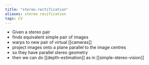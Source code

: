 ```yaml
---
title: "stereo-rectification"
aliases: stereo recification
tags: CV
---
```


- Given a stereo pair
- finds equivalent simple pair of images
- warps to new pair of virtual [[cameras]]
- project images onto a plane parallel to the image centres
- so they have parallel stereo geometry
- then we can do [[depth-estimation]] as in [[simple-stereo-vision]]